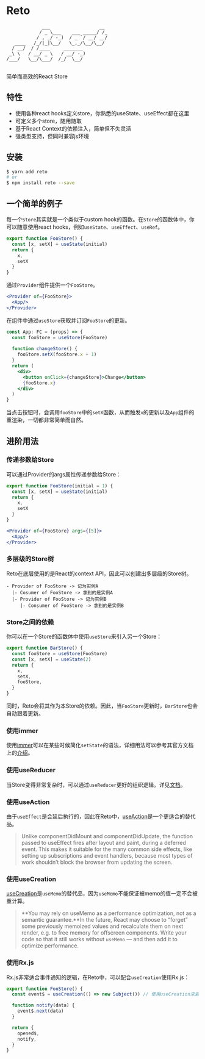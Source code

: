 # Reto

```
             ___                  __ 
            / _ \___    ___ _____/ /_
           / , _/ -_)  / _ `/ __/ __/
   ____   /_/|_|\__/   \_,_/\__/\__/ 
  / __/  / /____     _______         
 _\ \   / __/ _ \   / __/ -_)        
/___/   \__/\___/  /_/  \__/         
                                     
```

简单而高效的React Store

## 特性

- 使用各种react hooks定义store，你熟悉的useState、useEffect都在这里
- 可定义多个store，随用随取
- 基于React Context的依赖注入，简单但不失灵活
- 强类型支持，但同时兼容js环境

## 安装

```bash
$ yarn add reto
# or
$ npm install reto --save
```

## 一个简单的例子

每一个`Store`其实就是一个类似于custom hook的函数。在`Store`的函数体中，你可以随意使用react hooks，例如`useState`、`useEffect`、`useRef`。

```jsx
export function FooStore() {
  const [x, setX] = useState(initial)
  return {
    x,
    setX
  }
}
```

通过`Provider`组件提供一个`FooStore`。

```jsx
<Provider of={FooStore}>
  <App/>
</Provider>
```

在组件中通过`useStore`获取并订阅`FooStore`的更新。

```jsx
const App: FC = (props) => {
  const fooStore = useStore(FooStore)
  
  function changeStore() {
    fooStore.setX(fooStore.x + 1)
  }
  return (
    <div>
      <button onClick={changeStore}>Change</button>
      {fooStore.x}
    </div>
  )
}
```

当点击按钮时，会调用`fooStore`中的`setX`函数，从而触发`x`的更新以及`App`组件的重渲染，一切都非常简单而自然。

## 进阶用法

### 传递参数给Store

可以通过Provider的args属性传递参数给Store：

```jsx
export function FooStore(initial = 1) {
  const [x, setX] = useState(initial)
  return {
    x,
    setX
  }
}
```

```jsx
<Provider of={FooStore} args={[5]}>
  <App/>
</Provider>
```

### 多层级的Store树

Reto在底层使用的是React的context API，因此可以创建出多层级的Store树。

```
- Provider of FooStore -> 记为实例A
  |- Cosumer of FooStore -> 拿到的是实例A
  |- Provider of FooStore -> 记为实例B
     |- Consumer of FooStore -> 拿到的是实例B
```

### Store之间的依赖

你可以在一个Store的函数体中使用`useStore`来引入另一个Store：

```jsx
export function BarStore() {
  const fooStore = useStore(FooStore)
  const [x, setX] = useState(2)
  return {
    x,
    setX,
    fooStore,
  }
}
```

同时，Reto会将其作为本Store的依赖。因此，当`FooStore`更新时，`BarStore`也会自动跟着更新。

### 使用immer

使用[immer](https://github.com/immerjs/immer)可以在某些时候简化`setState`的语法，详细用法可以参考其官方文档上的[介绍](https://github.com/immerjs/immer#reactsetstate-example)。

### 使用useReducer

当Store变得非常复杂时，可以通过`useReducer`更好的组织逻辑。详见[文档](https://reactjs.org/docs/hooks-reference.html#usereducer)。

### 使用useAction

由于`useEffect`是会延后执行的，因此在Reto中，[useAction](https://github.com/awmleer/use-action)是一个更适合的替代品。

> Unlike componentDidMount and componentDidUpdate, the function passed to useEffect fires after layout and paint, during a deferred event. This makes it suitable for the many common side effects, like setting up subscriptions and event handlers, because most types of work shouldn’t block the browser from updating the screen.

### 使用useCreation

[useCreation](https://github.com/awmleer/use-creation)是`useMemo`的替代品，因为`useMemo`不能保证被memo的值一定不会被重计算。

> **You may rely on useMemo as a performance optimization, not as a semantic guarantee.**In the future, React may choose to “forget” some previously memoized values and recalculate them on next render, e.g. to free memory for offscreen components. Write your code so that it still works without `useMemo` — and then add it to optimize performance.

### 使用Rx.js

Rx.js非常适合事件通知的逻辑，在Reto中，可以配合`useCreation`使用Rx.js：

```jsx
export function FooStore() {
  const event$ = useCreation(() => new Subject()) // 使用useCreation来避免重复创建Subject

  function notify(data) {
    event$.next(data)
  }

  return {
    opened$,
    notify,
  }
}
```



